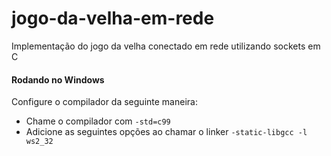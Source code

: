 # jogo-da-velha-em-rede
Implementação do jogo da velha conectado em rede utilizando sockets em C

#### Rodando no Windows

Configure o compilador da seguinte maneira:
* Chame o compilador com `-std=c99`
* Adicione as seguintes opções ao chamar o linker `-static-libgcc -l ws2_32`
